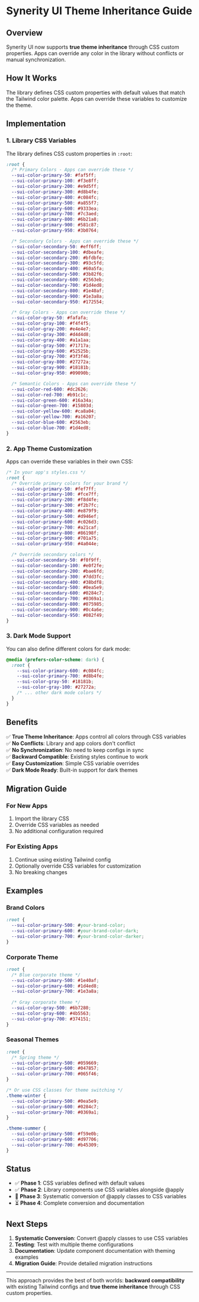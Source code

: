# Synerity UI Theme Inheritance Guide

## Overview

Synerity UI now supports **true theme inheritance** through CSS custom properties. Apps can override any color in the library without conflicts or manual synchronization.

## How It Works

The library defines CSS custom properties with default values that match the Tailwind color palette. Apps can override these variables to customize the theme.

## Implementation

### 1. Library CSS Variables

The library defines CSS custom properties in `:root`:

```css
:root {
  /* Primary Colors - Apps can override these */
  --sui-color-primary-50: #faf5ff;
  --sui-color-primary-100: #f3e8ff;
  --sui-color-primary-200: #e9d5ff;
  --sui-color-primary-300: #d8b4fe;
  --sui-color-primary-400: #c084fc;
  --sui-color-primary-500: #a855f7;
  --sui-color-primary-600: #9333ea;
  --sui-color-primary-700: #7c3aed;
  --sui-color-primary-800: #6b21a8;
  --sui-color-primary-900: #581c87;
  --sui-color-primary-950: #3b0764;

  /* Secondary Colors - Apps can override these */
  --sui-color-secondary-50: #eff6ff;
  --sui-color-secondary-100: #dbeafe;
  --sui-color-secondary-200: #bfdbfe;
  --sui-color-secondary-300: #93c5fd;
  --sui-color-secondary-400: #60a5fa;
  --sui-color-secondary-500: #3b82f6;
  --sui-color-secondary-600: #2563eb;
  --sui-color-secondary-700: #1d4ed8;
  --sui-color-secondary-800: #1e40af;
  --sui-color-secondary-900: #1e3a8a;
  --sui-color-secondary-950: #172554;

  /* Gray Colors - Apps can override these */
  --sui-color-gray-50: #fafafa;
  --sui-color-gray-100: #f4f4f5;
  --sui-color-gray-200: #e4e4e7;
  --sui-color-gray-300: #d4d4d8;
  --sui-color-gray-400: #a1a1aa;
  --sui-color-gray-500: #71717a;
  --sui-color-gray-600: #52525b;
  --sui-color-gray-700: #3f3f46;
  --sui-color-gray-800: #27272a;
  --sui-color-gray-900: #18181b;
  --sui-color-gray-950: #09090b;

  /* Semantic Colors - Apps can override these */
  --sui-color-red-600: #dc2626;
  --sui-color-red-700: #b91c1c;
  --sui-color-green-600: #16a34a;
  --sui-color-green-700: #15803d;
  --sui-color-yellow-600: #ca8a04;
  --sui-color-yellow-700: #a16207;
  --sui-color-blue-600: #2563eb;
  --sui-color-blue-700: #1d4ed8;
}
```

### 2. App Theme Customization

Apps can override these variables in their own CSS:

```css
/* In your app's styles.css */
:root {
  /* Override primary colors for your brand */
  --sui-color-primary-50: #fef7ff;
  --sui-color-primary-100: #fce7ff;
  --sui-color-primary-200: #f8d4fe;
  --sui-color-primary-300: #f2b7fc;
  --sui-color-primary-400: #e879f9;
  --sui-color-primary-500: #d946ef;
  --sui-color-primary-600: #c026d3;
  --sui-color-primary-700: #a21caf;
  --sui-color-primary-800: #86198f;
  --sui-color-primary-900: #701a75;
  --sui-color-primary-950: #4a044e;

  /* Override secondary colors */
  --sui-color-secondary-50: #f0f9ff;
  --sui-color-secondary-100: #e0f2fe;
  --sui-color-secondary-200: #bae6fd;
  --sui-color-secondary-300: #7dd3fc;
  --sui-color-secondary-400: #38bdf8;
  --sui-color-secondary-500: #0ea5e9;
  --sui-color-secondary-600: #0284c7;
  --sui-color-secondary-700: #0369a1;
  --sui-color-secondary-800: #075985;
  --sui-color-secondary-900: #0c4a6e;
  --sui-color-secondary-950: #082f49;
}
```

### 3. Dark Mode Support

You can also define different colors for dark mode:

```css
@media (prefers-color-scheme: dark) {
  :root {
    --sui-color-primary-600: #c084fc;
    --sui-color-primary-700: #d8b4fe;
    --sui-color-gray-50: #18181b;
    --sui-color-gray-100: #27272a;
    /* ... other dark mode colors */
  }
}
```

## Benefits

✅ **True Theme Inheritance**: Apps control all colors through CSS variables  
✅ **No Conflicts**: Library and app colors don't conflict  
✅ **No Synchronization**: No need to keep configs in sync  
✅ **Backward Compatible**: Existing styles continue to work  
✅ **Easy Customization**: Simple CSS variable overrides  
✅ **Dark Mode Ready**: Built-in support for dark themes  

## Migration Guide

### For New Apps
1. Import the library CSS
2. Override CSS variables as needed
3. No additional configuration required

### For Existing Apps
1. Continue using existing Tailwind config
2. Optionally override CSS variables for customization
3. No breaking changes

## Examples

### Brand Colors
```css
:root {
  --sui-color-primary-500: #your-brand-color;
  --sui-color-primary-600: #your-brand-color-dark;
  --sui-color-primary-700: #your-brand-color-darker;
}
```

### Corporate Theme
```css
:root {
  /* Blue corporate theme */
  --sui-color-primary-500: #1e40af;
  --sui-color-primary-600: #1d4ed8;
  --sui-color-primary-700: #1e3a8a;
  
  /* Gray corporate theme */
  --sui-color-gray-500: #6b7280;
  --sui-color-gray-600: #4b5563;
  --sui-color-gray-700: #374151;
}
```

### Seasonal Themes
```css
:root {
  /* Spring theme */
  --sui-color-primary-500: #059669;
  --sui-color-primary-600: #047857;
  --sui-color-primary-700: #065f46;
}

/* Or use CSS classes for theme switching */
.theme-winter {
  --sui-color-primary-500: #0ea5e9;
  --sui-color-primary-600: #0284c7;
  --sui-color-primary-700: #0369a1;
}

.theme-summer {
  --sui-color-primary-500: #f59e0b;
  --sui-color-primary-600: #d97706;
  --sui-color-primary-700: #b45309;
}
```

## Status

- ✅ **Phase 1**: CSS variables defined with default values
- ✅ **Phase 2**: Library components use CSS variables alongside @apply
- 🔄 **Phase 3**: Systematic conversion of @apply classes to CSS variables
- ⏳ **Phase 4**: Complete conversion and documentation

## Next Steps

1. **Systematic Conversion**: Convert @apply classes to use CSS variables
2. **Testing**: Test with multiple theme configurations
3. **Documentation**: Update component documentation with theming examples
4. **Migration Guide**: Provide detailed migration instructions

---

This approach provides the best of both worlds: **backward compatibility** with existing Tailwind configs and **true theme inheritance** through CSS custom properties.
